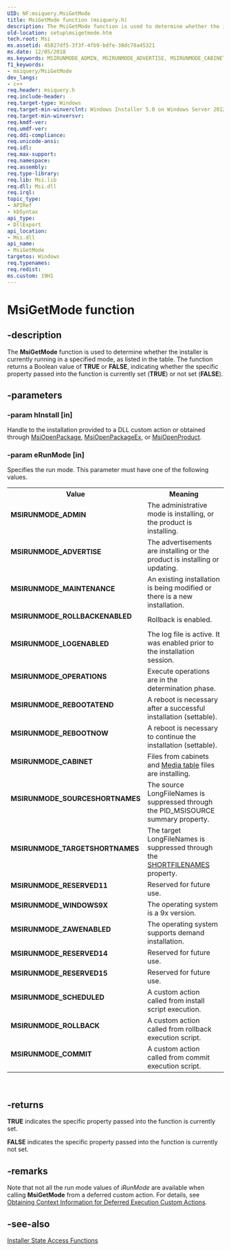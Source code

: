 ```yaml
---
UID: NF:msiquery.MsiGetMode
title: MsiGetMode function (msiquery.h)
description: The MsiGetMode function is used to determine whether the installer is currently running in a specified mode, as listed in the table.
old-location: setup\msigetmode.htm
tech.root: Msi
ms.assetid: 45827df5-3f3f-4fb9-bdfe-38dc78a45321
ms.date: 12/05/2018
ms.keywords: MSIRUNMODE_ADMIN, MSIRUNMODE_ADVERTISE, MSIRUNMODE_CABINET, MSIRUNMODE_COMMIT, MSIRUNMODE_LOGENABLED, MSIRUNMODE_MAINTENANCE, MSIRUNMODE_OPERATIONS, MSIRUNMODE_REBOOTATEND, MSIRUNMODE_REBOOTNOW, MSIRUNMODE_RESERVED11, MSIRUNMODE_RESERVED14, MSIRUNMODE_RESERVED15, MSIRUNMODE_ROLLBACK, MSIRUNMODE_ROLLBACKENABLED, MSIRUNMODE_SCHEDULED, MSIRUNMODE_SOURCESHORTNAMES, MSIRUNMODE_TARGETSHORTNAMES, MSIRUNMODE_WINDOWS9X, MSIRUNMODE_ZAWENABLED, MsiGetMode, MsiGetMode function, _msi_msigetmode, msiquery/MsiGetMode, setup.msigetmode
f1_keywords:
- msiquery/MsiGetMode
dev_langs:
- c++
req.header: msiquery.h
req.include-header: 
req.target-type: Windows
req.target-min-winverclnt: Windows Installer 5.0 on Windows Server 2012, Windows 8, Windows Server 2008 R2 or Windows 7. Windows Installer 4.0 or Windows Installer 4.5 on   Windows Server 2008 or Windows Vista. Windows Installer on Windows Server 2003 or Windows XP
req.target-min-winversvr: 
req.kmdf-ver: 
req.umdf-ver: 
req.ddi-compliance: 
req.unicode-ansi: 
req.idl: 
req.max-support: 
req.namespace: 
req.assembly: 
req.type-library: 
req.lib: Msi.lib
req.dll: Msi.dll
req.irql: 
topic_type:
- APIRef
- kbSyntax
api_type:
- DllExport
api_location:
- Msi.dll
api_name:
- MsiGetMode
targetos: Windows
req.typenames: 
req.redist: 
ms.custom: 19H1
---
```


# MsiGetMode function


## -description


The 
<b>MsiGetMode</b> function is used to determine whether the installer is currently running in a specified mode, as listed in the table. The function returns a Boolean value of <b>TRUE</b> or <b>FALSE</b>, indicating whether the specific property passed into the function is currently set (<b>TRUE</b>) or not set (<b>FALSE</b>).


## -parameters




### -param hInstall [in]

Handle to the installation provided to a DLL custom action or obtained through <a href="https://docs.microsoft.com/windows/desktop/api/msi/nf-msi-msiopenpackagea">MsiOpenPackage</a>, <a href="https://docs.microsoft.com/windows/desktop/api/msi/nf-msi-msiopenpackageexa">MsiOpenPackageEx</a>, or <a href="https://docs.microsoft.com/windows/desktop/api/msi/nf-msi-msiopenproducta">MsiOpenProduct</a>.


### -param eRunMode [in]

Specifies the run mode. This parameter must have one of the following values. 



<table>
<tr>
<th>Value</th>
<th>Meaning</th>
</tr>
<tr>
<td width="40%"><a id="MSIRUNMODE_ADMIN"></a><a id="msirunmode_admin"></a><dl>
<dt><b>MSIRUNMODE_ADMIN</b></dt>
</dl>
</td>
<td width="60%">
The administrative mode is installing, or the product is installing.

</td>
</tr>
<tr>
<td width="40%"><a id="MSIRUNMODE_ADVERTISE"></a><a id="msirunmode_advertise"></a><dl>
<dt><b>MSIRUNMODE_ADVERTISE</b></dt>
</dl>
</td>
<td width="60%">
The advertisements are installing or the product is installing or updating.

</td>
</tr>
<tr>
<td width="40%"><a id="MSIRUNMODE_MAINTENANCE"></a><a id="msirunmode_maintenance"></a><dl>
<dt><b>MSIRUNMODE_MAINTENANCE</b></dt>
</dl>
</td>
<td width="60%">
An existing installation is being modified or there is a new installation.

</td>
</tr>
<tr>
<td width="40%"><a id="MSIRUNMODE_ROLLBACKENABLED"></a><a id="msirunmode_rollbackenabled"></a><dl>
<dt><b>MSIRUNMODE_ROLLBACKENABLED</b></dt>
</dl>
</td>
<td width="60%">
Rollback is enabled.

</td>
</tr>
<tr>
<td width="40%"><a id="MSIRUNMODE_LOGENABLED"></a><a id="msirunmode_logenabled"></a><dl>
<dt><b>MSIRUNMODE_LOGENABLED</b></dt>
</dl>
</td>
<td width="60%">
The log file is active. It was enabled prior to the installation session.

</td>
</tr>
<tr>
<td width="40%"><a id="MSIRUNMODE_OPERATIONS"></a><a id="msirunmode_operations"></a><dl>
<dt><b>MSIRUNMODE_OPERATIONS</b></dt>
</dl>
</td>
<td width="60%">
Execute operations are in the determination phase.

</td>
</tr>
<tr>
<td width="40%"><a id="MSIRUNMODE_REBOOTATEND"></a><a id="msirunmode_rebootatend"></a><dl>
<dt><b>MSIRUNMODE_REBOOTATEND</b></dt>
</dl>
</td>
<td width="60%">
A reboot is necessary after a successful installation (settable).

</td>
</tr>
<tr>
<td width="40%"><a id="MSIRUNMODE_REBOOTNOW"></a><a id="msirunmode_rebootnow"></a><dl>
<dt><b>MSIRUNMODE_REBOOTNOW</b></dt>
</dl>
</td>
<td width="60%">
A reboot is necessary to continue the installation (settable).

</td>
</tr>
<tr>
<td width="40%"><a id="MSIRUNMODE_CABINET"></a><a id="msirunmode_cabinet"></a><dl>
<dt><b>MSIRUNMODE_CABINET</b></dt>
</dl>
</td>
<td width="60%">
Files from cabinets and 
<a href="https://docs.microsoft.com/windows/desktop/Msi/media-table">Media table</a> files are installing.

</td>
</tr>
<tr>
<td width="40%"><a id="MSIRUNMODE_SOURCESHORTNAMES"></a><a id="msirunmode_sourceshortnames"></a><dl>
<dt><b>MSIRUNMODE_SOURCESHORTNAMES</b></dt>
</dl>
</td>
<td width="60%">
The source LongFileNames is suppressed through the PID_MSISOURCE summary property.

</td>
</tr>
<tr>
<td width="40%"><a id="MSIRUNMODE_TARGETSHORTNAMES"></a><a id="msirunmode_targetshortnames"></a><dl>
<dt><b>MSIRUNMODE_TARGETSHORTNAMES</b></dt>
</dl>
</td>
<td width="60%">
The target LongFileNames is suppressed through the <a href="https://docs.microsoft.com/windows/desktop/Msi/shortfilenames">SHORTFILENAMES</a> property.

</td>
</tr>
<tr>
<td width="40%"><a id="MSIRUNMODE_RESERVED11"></a><a id="msirunmode_reserved11"></a><dl>
<dt><b>MSIRUNMODE_RESERVED11</b></dt>
</dl>
</td>
<td width="60%">
Reserved for future use.

</td>
</tr>
<tr>
<td width="40%"><a id="MSIRUNMODE_WINDOWS9X"></a><a id="msirunmode_windows9x"></a><dl>
<dt><b>MSIRUNMODE_WINDOWS9X</b></dt>
</dl>
</td>
<td width="60%">
The operating system is a 9x version.

</td>
</tr>
<tr>
<td width="40%"><a id="MSIRUNMODE_ZAWENABLED"></a><a id="msirunmode_zawenabled"></a><dl>
<dt><b>MSIRUNMODE_ZAWENABLED</b></dt>
</dl>
</td>
<td width="60%">
The operating system supports demand installation.

</td>
</tr>
<tr>
<td width="40%"><a id="MSIRUNMODE_RESERVED14"></a><a id="msirunmode_reserved14"></a><dl>
<dt><b>MSIRUNMODE_RESERVED14</b></dt>
</dl>
</td>
<td width="60%">
Reserved for future use.

</td>
</tr>
<tr>
<td width="40%"><a id="MSIRUNMODE_RESERVED15"></a><a id="msirunmode_reserved15"></a><dl>
<dt><b>MSIRUNMODE_RESERVED15</b></dt>
</dl>
</td>
<td width="60%">
Reserved for future use.

</td>
</tr>
<tr>
<td width="40%"><a id="MSIRUNMODE_SCHEDULED"></a><a id="msirunmode_scheduled"></a><dl>
<dt><b>MSIRUNMODE_SCHEDULED</b></dt>
</dl>
</td>
<td width="60%">
A custom action called from install script execution.

</td>
</tr>
<tr>
<td width="40%"><a id="MSIRUNMODE_ROLLBACK"></a><a id="msirunmode_rollback"></a><dl>
<dt><b>MSIRUNMODE_ROLLBACK</b></dt>
</dl>
</td>
<td width="60%">
A custom action called from rollback execution script.

</td>
</tr>
<tr>
<td width="40%"><a id="MSIRUNMODE_COMMIT"></a><a id="msirunmode_commit"></a><dl>
<dt><b>MSIRUNMODE_COMMIT</b></dt>
</dl>
</td>
<td width="60%">
A custom action called from commit execution script.

</td>
</tr>
</table>
 


## -returns



<b>TRUE</b> indicates the specific property passed into the function is currently set.

<b>FALSE</b> indicates the specific property passed into the function is currently not set.




## -remarks



Note that not all the run mode values of <i>iRunMode </i>are available when calling 
<b>MsiGetMode</b> from a deferred custom action. For details, see 
<a href="https://docs.microsoft.com/windows/desktop/Msi/obtaining-context-information-for-deferred-execution-custom-actions">Obtaining Context Information for Deferred Execution Custom Actions</a>.




## -see-also




<a href="https://docs.microsoft.com/windows/desktop/Msi/database-functions">Installer State Access Functions</a>
 

 

